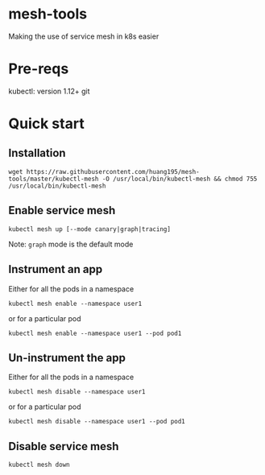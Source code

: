 # mesh-tools

Making the use of service mesh in k8s easier

# Pre-reqs

kubectl: version 1.12+
git

# Quick start

## Installation

```
wget https://raw.githubusercontent.com/huang195/mesh-tools/master/kubectl-mesh -O /usr/local/bin/kubectl-mesh && chmod 755 /usr/local/bin/kubectl-mesh
```

## Enable service mesh 

```
kubectl mesh up [--mode canary|graph|tracing]
```
Note: `graph` mode is the default mode

## Instrument an app

Either for all the pods in a namespace

```
kubectl mesh enable --namespace user1
```

or for a particular pod

```
kubectl mesh enable --namespace user1 --pod pod1
```

## Un-instrument the app

Either for all the pods in a namespace
```
kubectl mesh disable --namespace user1
```

or for a particular pod

```
kubectl mesh disable --namespace user1 --pod pod1
```

## Disable service mesh

```
kubectl mesh down
```

